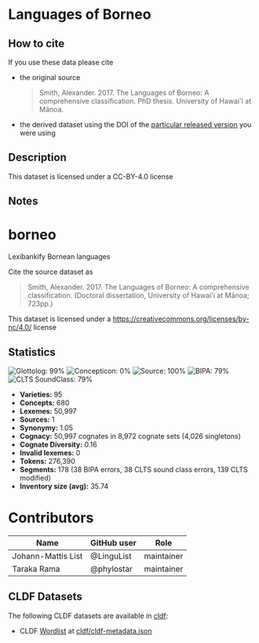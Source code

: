 # Languages of Borneo

## How to cite

If you use these data please cite
- the original source
  > Smith, Alexander. 2017. The Languages of Borneo: A comprehensive classification. PhD thesis. University of Hawai'i at Mānoa.
- the derived dataset using the DOI of the [particular released version](../../releases/) you were using

## Description


This dataset is licensed under a CC-BY-4.0 license

## Notes

# borneo
Lexibankify Bornean languages 

Cite the source dataset as

> Smith, Alexander. 2017. The Languages of Borneo: A comprehensive classification. (Doctoral dissertation, University of Hawai'i at Mānoa; 723pp.)

This dataset is licensed under a https://creativecommons.org/licenses/by-nc/4.0/ license



## Statistics


![Glottolog: 99%](https://img.shields.io/badge/Glottolog-99%25-brightgreen.svg "Glottolog: 99%")
![Concepticon: 0%](https://img.shields.io/badge/Concepticon-0%25-red.svg "Concepticon: 0%")
![Source: 100%](https://img.shields.io/badge/Source-100%25-brightgreen.svg "Source: 100%")
![BIPA: 79%](https://img.shields.io/badge/BIPA-79%25-yellow.svg "BIPA: 79%")
![CLTS SoundClass: 79%](https://img.shields.io/badge/CLTS%20SoundClass-79%25-yellow.svg "CLTS SoundClass: 79%")

- **Varieties:** 95
- **Concepts:** 680
- **Lexemes:** 50,997
- **Sources:** 1
- **Synonymy:** 1.05
- **Cognacy:** 50,997 cognates in 8,972 cognate sets (4,026 singletons)
- **Cognate Diversity:** 0.16
- **Invalid lexemes:** 0
- **Tokens:** 276,390
- **Segments:** 178 (38 BIPA errors, 38 CLTS sound class errors, 139 CLTS modified)
- **Inventory size (avg):** 35.74

# Contributors

Name               | GitHub user | Role 
---                | ---         | ---
Johann-Mattis List | @LinguList  | maintainer
Taraka Rama | @phylostar | maintainer




## CLDF Datasets

The following CLDF datasets are available in [cldf](cldf):

- CLDF [Wordlist](https://github.com/cldf/cldf/tree/master/modules/Wordlist) at [cldf/cldf-metadata.json](cldf/cldf-metadata.json)